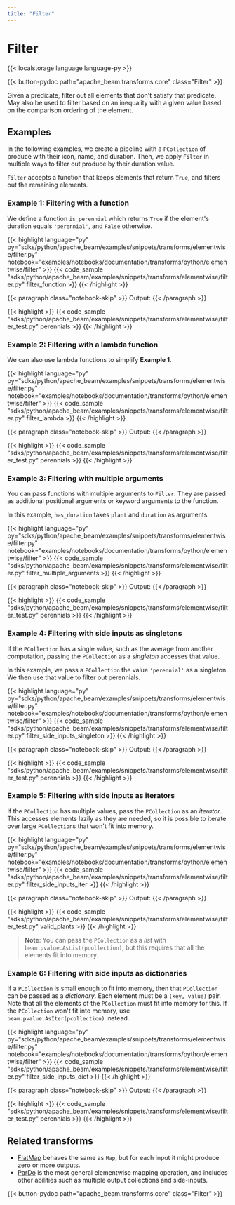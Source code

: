```yaml
---
title: "Filter"
---
```


<!--
Licensed under the Apache License, Version 2.0 (the "License");
you may not use this file except in compliance with the License.
You may obtain a copy of the License at

http://www.apache.org/licenses/LICENSE-2.0

Unless required by applicable law or agreed to in writing, software
distributed under the License is distributed on an "AS IS" BASIS,
WITHOUT WARRANTIES OR CONDITIONS OF ANY KIND, either express or implied.
See the License for the specific language governing permissions and
limitations under the License.
-->

# Filter

{{< localstorage language language-py >}}

{{< button-pydoc path="apache_beam.transforms.core" class="Filter" >}}

Given a predicate, filter out all elements that don't satisfy that predicate.
May also be used to filter based on an inequality with a given value based
on the comparison ordering of the element.

## Examples

In the following examples, we create a pipeline with a `PCollection` of produce with their icon, name, and duration.
Then, we apply `Filter` in multiple ways to filter out produce by their duration value.

`Filter` accepts a function that keeps elements that return `True`, and filters out the remaining elements.

### Example 1: Filtering with a function

We define a function `is_perennial` which returns `True` if the element's duration equals `'perennial'`, and `False` otherwise.

{{< highlight language="py" py="sdks/python/apache_beam/examples/snippets/transforms/elementwise/filter.py"
  notebook="examples/notebooks/documentation/transforms/python/elementwise/filter" >}}
{{< code_sample "sdks/python/apache_beam/examples/snippets/transforms/elementwise/filter.py" filter_function >}}
{{< /highlight >}}

{{< paragraph class="notebook-skip" >}}
Output:
{{< /paragraph >}}

{{< highlight >}}
{{< code_sample "sdks/python/apache_beam/examples/snippets/transforms/elementwise/filter_test.py" perennials >}}
{{< /highlight >}}

### Example 2: Filtering with a lambda function

We can also use lambda functions to simplify **Example 1**.

{{< highlight language="py" py="sdks/python/apache_beam/examples/snippets/transforms/elementwise/filter.py"
  notebook="examples/notebooks/documentation/transforms/python/elementwise/filter" >}}
{{< code_sample "sdks/python/apache_beam/examples/snippets/transforms/elementwise/filter.py" filter_lambda >}}
{{< /highlight >}}

{{< paragraph class="notebook-skip" >}}
Output:
{{< /paragraph >}}

{{< highlight >}}
{{< code_sample "sdks/python/apache_beam/examples/snippets/transforms/elementwise/filter_test.py" perennials >}}
{{< /highlight >}}

### Example 3: Filtering with multiple arguments

You can pass functions with multiple arguments to `Filter`.
They are passed as additional positional arguments or keyword arguments to the function.

In this example, `has_duration` takes `plant` and `duration` as arguments.

{{< highlight language="py" py="sdks/python/apache_beam/examples/snippets/transforms/elementwise/filter.py"
  notebook="examples/notebooks/documentation/transforms/python/elementwise/filter" >}}
{{< code_sample "sdks/python/apache_beam/examples/snippets/transforms/elementwise/filter.py" filter_multiple_arguments >}}
{{< /highlight >}}

{{< paragraph class="notebook-skip" >}}
Output:
{{< /paragraph >}}

{{< highlight >}}
{{< code_sample "sdks/python/apache_beam/examples/snippets/transforms/elementwise/filter_test.py" perennials >}}
{{< /highlight >}}

### Example 4: Filtering with side inputs as singletons

If the `PCollection` has a single value, such as the average from another computation,
passing the `PCollection` as a _singleton_ accesses that value.

In this example, we pass a `PCollection` the value `'perennial'` as a singleton.
We then use that value to filter out perennials.

{{< highlight language="py" py="sdks/python/apache_beam/examples/snippets/transforms/elementwise/filter.py"
  notebook="examples/notebooks/documentation/transforms/python/elementwise/filter" >}}
{{< code_sample "sdks/python/apache_beam/examples/snippets/transforms/elementwise/filter.py" filter_side_inputs_singleton >}}
{{< /highlight >}}

{{< paragraph class="notebook-skip" >}}
Output:
{{< /paragraph >}}

{{< highlight >}}
{{< code_sample "sdks/python/apache_beam/examples/snippets/transforms/elementwise/filter_test.py" perennials >}}
{{< /highlight >}}

### Example 5: Filtering with side inputs as iterators

If the `PCollection` has multiple values, pass the `PCollection` as an _iterator_.
This accesses elements lazily as they are needed,
so it is possible to iterate over large `PCollection`s that won't fit into memory.

{{< highlight language="py" py="sdks/python/apache_beam/examples/snippets/transforms/elementwise/filter.py"
  notebook="examples/notebooks/documentation/transforms/python/elementwise/filter" >}}
{{< code_sample "sdks/python/apache_beam/examples/snippets/transforms/elementwise/filter.py" filter_side_inputs_iter >}}
{{< /highlight >}}

{{< paragraph class="notebook-skip" >}}
Output:
{{< /paragraph >}}

{{< highlight >}}
{{< code_sample "sdks/python/apache_beam/examples/snippets/transforms/elementwise/filter_test.py" valid_plants >}}
{{< /highlight >}}

> **Note**: You can pass the `PCollection` as a _list_ with `beam.pvalue.AsList(pcollection)`,
> but this requires that all the elements fit into memory.

### Example 6: Filtering with side inputs as dictionaries

If a `PCollection` is small enough to fit into memory, then that `PCollection` can be passed as a _dictionary_.
Each element must be a `(key, value)` pair.
Note that all the elements of the `PCollection` must fit into memory for this.
If the `PCollection` won't fit into memory, use `beam.pvalue.AsIter(pcollection)` instead.

{{< highlight language="py" py="sdks/python/apache_beam/examples/snippets/transforms/elementwise/filter.py"
  notebook="examples/notebooks/documentation/transforms/python/elementwise/filter" >}}
{{< code_sample "sdks/python/apache_beam/examples/snippets/transforms/elementwise/filter.py" filter_side_inputs_dict >}}
{{< /highlight >}}

{{< paragraph class="notebook-skip" >}}
Output:
{{< /paragraph >}}

{{< highlight >}}
{{< code_sample "sdks/python/apache_beam/examples/snippets/transforms/elementwise/filter_test.py" perennials >}}
{{< /highlight >}}

## Related transforms

- [FlatMap](/documentation/transforms/python/elementwise/flatmap) behaves the same as `Map`, but for
  each input it might produce zero or more outputs.
- [ParDo](/documentation/transforms/python/elementwise/pardo) is the most general elementwise mapping
  operation, and includes other abilities such as multiple output collections and side-inputs.

{{< button-pydoc path="apache_beam.transforms.core" class="Filter" >}}
